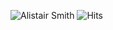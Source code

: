 ![Alistair Smith](https://github.com/webmail/alii/blob/master/GitHub.jpg)
![Hits](https://hitcounter.pythonanywhere.com/count/tag.svg?url=https%3A%2F%2Fgithub.com%2Fwebmail)
